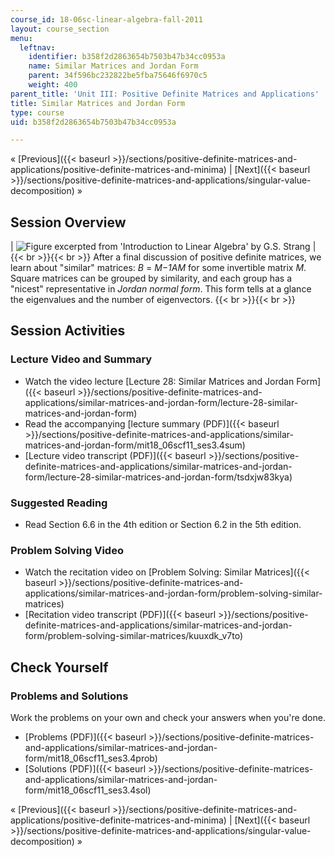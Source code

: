 ```yaml
---
course_id: 18-06sc-linear-algebra-fall-2011
layout: course_section
menu:
  leftnav:
    identifier: b358f2d2863654b7503b47b34cc0953a
    name: Similar Matrices and Jordan Form
    parent: 34f596bc232822be5fba75646f6970c5
    weight: 400
parent_title: 'Unit III: Positive Definite Matrices and Applications'
title: Similar Matrices and Jordan Form
type: course
uid: b358f2d2863654b7503b47b34cc0953a

---
```


« [Previous]({{< baseurl >}}/sections/positive-definite-matrices-and-applications/positive-definite-matrices-and-minima) | [Next]({{< baseurl >}}/sections/positive-definite-matrices-and-applications/singular-value-decomposition) »

Session Overview
----------------

| ![Figure excerpted from 'Introduction to Linear Algebra' by G.S. Strang](/coursemedia/18-06sc-linear-algebra-fall-2011/bfd7faabe01671d68d35acd3909a0756_3_4.jpg) |  {{< br >}}{{< br >}} After a final discussion of positive definite matrices, we learn about "similar" matrices: _B_ = _M−1AM_ for some invertible matrix _M_. Square matrices can be grouped by similarity, and each group has a "nicest" representative in _Jordan normal form_. This form tells at a glance the eigenvalues and the number of eigenvectors. {{< br >}}{{< br >}}  

Session Activities
------------------

### Lecture Video and Summary

*   Watch the video lecture [Lecture 28: Similar Matrices and Jordan Form]({{< baseurl >}}/sections/positive-definite-matrices-and-applications/similar-matrices-and-jordan-form/lecture-28-similar-matrices-and-jordan-form)
*   Read the accompanying [lecture summary (PDF)]({{< baseurl >}}/sections/positive-definite-matrices-and-applications/similar-matrices-and-jordan-form/mit18_06scf11_ses3.4sum)
*   [Lecture video transcript (PDF)]({{< baseurl >}}/sections/positive-definite-matrices-and-applications/similar-matrices-and-jordan-form/lecture-28-similar-matrices-and-jordan-form/tsdxjw83kya)

### Suggested Reading

*   Read Section 6.6 in the 4th edition or Section 6.2 in the 5th edition.

### Problem Solving Video

*   Watch the recitation video on [Problem Solving: Similar Matrices]({{< baseurl >}}/sections/positive-definite-matrices-and-applications/similar-matrices-and-jordan-form/problem-solving-similar-matrices)
*   [Recitation video transcript (PDF)]({{< baseurl >}}/sections/positive-definite-matrices-and-applications/similar-matrices-and-jordan-form/problem-solving-similar-matrices/kuuxdk_v7to)

Check Yourself
--------------

### Problems and Solutions

Work the problems on your own and check your answers when you're done.

*   [Problems (PDF)]({{< baseurl >}}/sections/positive-definite-matrices-and-applications/similar-matrices-and-jordan-form/mit18_06scf11_ses3.4prob)
*   [Solutions (PDF)]({{< baseurl >}}/sections/positive-definite-matrices-and-applications/similar-matrices-and-jordan-form/mit18_06scf11_ses3.4sol)

« [Previous]({{< baseurl >}}/sections/positive-definite-matrices-and-applications/positive-definite-matrices-and-minima) | [Next]({{< baseurl >}}/sections/positive-definite-matrices-and-applications/singular-value-decomposition) »